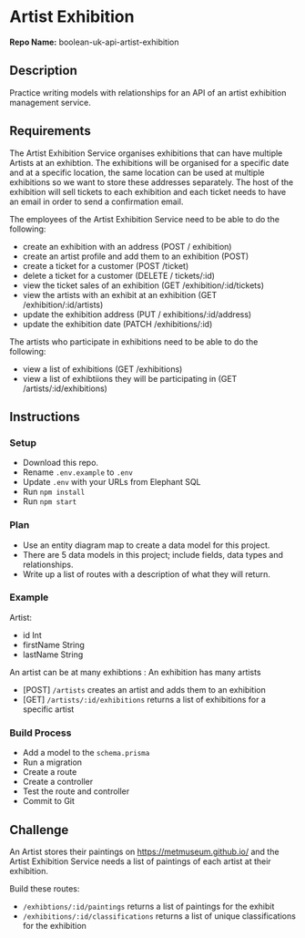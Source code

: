 # Artist Exhibition

**Repo Name:** boolean-uk-api-artist-exhibition

## Description

Practice writing models with relationships for an API of an artist exhibition management service.

## Requirements

The Artist Exhibition Service organises exhibitions that can have multiple Artists at an exhibtion. The exhibitions will be organised for a specific date and at a specific location, the same location can be used at multiple exhibitions so we want to store these addresses separately. The host of the exhibition will sell tickets to each exhibition and each ticket needs to have an email in order to send a confirmation email.

The employees of the Artist Exhibition Service need to be able to do the following:

- create an exhibition with an address (POST / exhibition)
- create an artist profile and add them to an exhibition (POST)
- create a ticket for a customer (POST /ticket)
- delete a ticket for a customer (DELETE / tickets/:id)
- view the ticket sales of an exhibition (GET /exhibition/:id/tickets)
- view the artists with an exhibit at an exhibition (GET /exhibition/:id/artists)
- update the exhibition address (PUT / exhibitions/:id/address)
- update the exhibition date (PATCH /exhibitions/:id)

The artists who participate in exhibitions need to be able to do the following:

- view a list of exhibitions (GET /exhibitions)
- view a list of exhibtiions they will be participating in (GET /artists/:id/exhibitions)

## Instructions

### Setup

- Download this repo.
- Rename `.env.example` to `.env`
- Update `.env` with your URLs from Elephant SQL
- Run `npm install`
- Run `npm start`

### Plan

- Use an entity diagram map to create a data model for this project.
- There are 5 data models in this project; include fields, data types and relationships.
- Write up a list of routes with a description of what they will return.

### Example

Artist:

- id Int
- firstName String
- lastName String

An artist can be at many exhibtions : An exhibition has many artists

- [POST] `/artists` creates an artist and adds them to an exhibition
- [GET] `/artists/:id/exhibitions` returns a list of exhibitions for a specific artist

### Build Process

- Add a model to the `schema.prisma`
- Run a migration
- Create a route
- Create a controller
- Test the route and controller
- Commit to Git

## Challenge

An Artist stores their paintings on https://metmuseum.github.io/ and the Artist Exhibition Service needs a list of paintings of each artist at their exhibition.

Build these routes:

- `/exhibtions/:id/paintings` returns a list of paintings for the exhibit
- `/exhibitions/:id/classifications` returns a list of unique classifications for the exhibition
